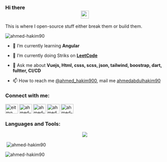 ### Hi there <div align=center><a href="https://www.gautamkrishnar.com/"><img src="https://media.giphy.com/media/hvRJCLFzcasrR4ia7z/giphy.gif" width="25px"></a>
This is where I open-source stuff either break them or build them.
</div>
<p align="left"> <img src="https://komarev.com/ghpvc/?username=ahmed_hakim900&label=Profile%20views&color=0e75b6&style=flat" alt="ahmed-hakim90" /> </p>


<!-- - :telescope:  I’m currently working on [CLI-gite](https://github.com/superdynamix/cli-gite)  :wink:
 -->
- 🌱 I’m currently learning **Angular**
- 🌱 I’m currently doing Striks on **[LeetCode](https://leetcode.com/ahmed-hakim90)**

- 💬 Ask me about **Vuejs, Html, csss, scss, json, tailwind, boostrap, dart, fultter, CI/CD**

- 📫 How to reach me [@ahmed_hakim900](https://twitter.com/ahmed_hakim900), mail me [ahmedabdulhakim90](mailto:ahmedabdulhakim90@gmail.com)

<h3 align="left">Connect with me:</h3>
<p align="left">
<!-- <a href="https://dev.to/mahmoudgalal" target="blank"><img align="center" src="https://cdn.jsdelivr.net/npm/simple-icons@3.0.1/icons/dev-dot-to.svg" alt="mahmoudgalalz" height="30" width="40" /></a> -->
<a href="https://twitter.com/ahmed_hakim900" target="blank"><img align="center" src="https://raw.githubusercontent.com/rahuldkjain/github-profile-readme-generator/master/src/images/icons/Social/twitter.svg" alt="eitmg" height="30" width="40" /></a>
<a href="https://www.linkedin.com/in/ahmed-abdulhakim-sayed-471752174/" target="blank"><img align="center" src="https://raw.githubusercontent.com/rahuldkjain/github-profile-readme-generator/master/src/images/icons/Social/linked-in-alt.svg" alt="ahmed-hakim90" height="30" width="40" /></a>
<a href="https://stackoverflow.com/users/21358969/ahmed-hakim90" target="blank"><img align="center" src="https://raw.githubusercontent.com/rahuldkjain/github-profile-readme-generator/master/src/images/icons/Social/stack-overflow.svg" alt="ahmed-hakim90" height="30" width="40" /></a>
<a href="https://fb.com/ahmedabdulhakim900" target="blank"><img align="center" src="https://raw.githubusercontent.com/rahuldkjain/github-profile-readme-generator/master/src/images/icons/Social/facebook.svg" alt="ahmedabdulhakim900" height="30" width="40" /></a>
<!-- <a href="https://instagram.com/mahmoudgalalz" target="blank"><img align="center" src="https://raw.githubusercontent.com/rahuldkjain/github-profile-readme-generator/master/src/images/icons/Social/instagram.svg" alt="mahmoudgalalz" height="30" width="40" /></a> -->
<!-- <a href="https://codeforces.com/profile/kroking" target="blank"><img align="center" src="https://raw.githubusercontent.com/rahuldkjain/github-profile-readme-generator/master/src/images/icons/Social/codeforces.svg" alt="kroking" height="30" width="40" /></a> -->
<a href="https://www.leetcode.com/ahmed-hakim90" target="blank"><img align="center" src="https://raw.githubusercontent.com/rahuldkjain/github-profile-readme-generator/master/src/images/icons/Social/leet-code.svg" alt="ahmed-hakim90" height="30" width="40" /></a>
</p>

<h3 align="left">Languages and Tools:</h3>
<p align="center">
  <a href="https://skillicons.dev">
    <img src="https://skillicons.dev/icons?i=git,vim,linux,vscode,githubactions,java,cpp,go,js,ts,postgres,mysql,mongodb,prisma,nodejs,expressjs,react,astro,tailwind,aws,azure,gcp,cf,workers,bash,ansible&perline=5" />
  </a>
</p>

<p>&nbsp;<img align="center" src="https://github-readme-stats.vercel.app/api?username=ahmed-hakim90&show_icons=true&locale=en" alt="ahmed-hakim90" /></p>

<p><img align="center" src="https://github-readme-streak-stats.herokuapp.com/?user=ahmed-hakim90&" alt="ahmed-hakim90" /></p>
